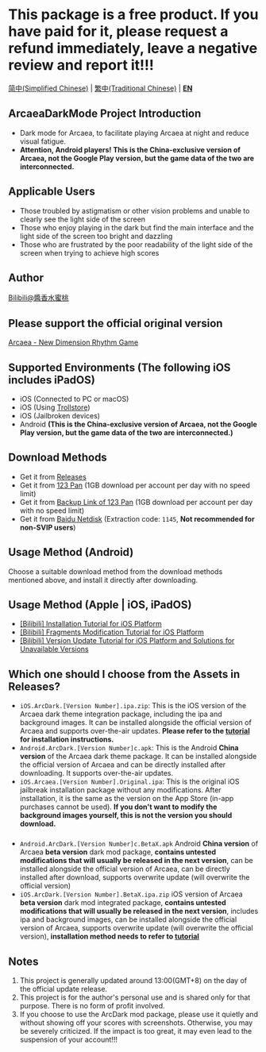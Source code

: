 # This package is a free product. If you have paid for it, please request a refund immediately, leave a negative review and report it!!! 

[简中(Simplified Chinese)](README.md) | [繁中(Traditional Chinese)](README_zh-Hant.md) | **[EN](README_en-US.md)**

## ArcaeaDarkMode Project Introduction
* Dark mode for Arcaea, to facilitate playing Arcaea at night and reduce visual fatigue.   
* **Attention, Android players! This is the China-exclusive version of Arcaea, not the Google Play version, but the game data of the two are interconnected.**

## Applicable Users
* Those troubled by astigmatism or other vision problems and unable to clearly see the light side of the screen
* Those who enjoy playing in the dark but find the main interface and the light side of the screen too bright and dazzling
* Those who are frustrated by the poor readability of the light side of the screen when trying to achieve high scores 

## Author
[Bilibili@醬香水蜜桃](https://space.bilibili.com/1731112026) 

## Please support the official original version
[Arcaea - New Dimension Rhythm Game](https://arcaea.lowiro.com/) 

## Supported Environments (The following iOS includes iPadOS)
* iOS (Connected to PC or macOS)
* iOS (Using [Trollstore](https://blog.6ziz.com/trollstore))
* iOS (Jailbroken devices)
* Android **(This is the China-exclusive version of Arcaea, not the Google Play version, but the game data of the two are interconnected.)**

## Download Methods
* Get it from [Releases](https://github.com/LingFeng751/ArcaeaDarkMode/releases)
* Get it from [123 Pan](https://www.123684.com/s/HOGzTd-WhG7H) (1GB download per account per day with no speed limit)
* Get it from [Backup Link of 123 Pan](https://www.123865.com/s/HOGzTd-WhG7H) (1GB download per account per day with no speed limit)
* Get it from [Baidu Netdisk](https://pan.baidu.com/s/1BI6dKJd5P8EG7FsV6eh_rA?pwd=1145) (Extraction code: `1145`, **Not recommended for non-SVIP users**) 

## Usage Method (Android)
Choose a suitable download method from the download methods mentioned above, and install it directly after downloading. 

## Usage Method (Apple | iOS, iPadOS)
* [[Bilibili] Installation Tutorial for iOS Platform](https://www.bilibili.com/video/BV1VrQtYgEQg/)
* [[Bilibili] Fragments Modification Tutorial for iOS Platform](https://www.bilibili.com/video/BV1TCV1zZEYc/)
* [[Bilibili] Version Update Tutorial for iOS Platform and Solutions for Unavailable Versions](https://www.bilibili.com/video/BV1sTe8zfEM7/) 

## Which one should I choose from the Assets in Releases?
* `iOS.ArcDark.[Version Number].ipa.zip`: This is the iOS version of the Arcaea dark theme integration package, including the ipa and background images. It can be installed alongside the official version of Arcaea and supports over-the-air updates. **Please refer to the [tutorial](https://www.bilibili.com/video/BV1VrQtYgEQg/) for installation instructions.**
* `Android.ArcDark.[Version Number]c.apk`: This is the Android **China version** of the Arcaea dark theme package. It can be installed alongside the official version of Arcaea and can be directly installed after downloading. It supports over-the-air updates.
* `iOS.Arcaea.[Version Number].Original.ipa`: This is the original iOS jailbreak installation package without any modifications. After installation, it is the same as the version on the App Store (in-app purchases cannot be used). **If you don't want to modify the background images yourself, this is not the version you should download.**
### 
* `Android.ArcDark.[Version Number]c.BetaX.apk` Android **China version** of Arcaea **beta version** dark mod package, **contains untested modifications that will usually be released in the next version**, can be installed alongside the official version of Arcaea, can be directly installed after download, supports overwrite update (will overwrite the official version)
* `iOS.ArcDark.[Version Number].BetaX.ipa.zip` iOS version of Arcaea **beta version** dark mod integrated package, **contains untested modifications that will usually be released in the next version**, includes ipa and background images, can be installed alongside the official version of Arcaea, supports overwrite update (will overwrite the official version), **installation method needs to refer to [tutorial](https://www.bilibili.com/video/BV1VrQtYgEQg/)** 

## Notes
1. This project is generally updated around 13:00(GMT+8) on the day of the official update release.
2. This project is for the author's personal use and is shared only for that purpose. There is no form of profit involved.
3. If you choose to use the ArcDark mod package, please use it quietly and without showing off your scores with screenshots. Otherwise, you may be severely criticized. If the impact is too great, it may even lead to the suspension of your account!!!
